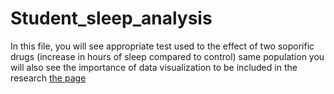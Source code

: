 # Student_sleep_analysis
 In this file, you will see appropriate test used to  the effect of two soporific drugs (increase in hours of sleep compared to control) same population
you will also see the importance of data visualization to be included in the research 
[the page](https://fatimahalamer.github.io/Student_sleep_analysis/student-sleep-analysis.html)


